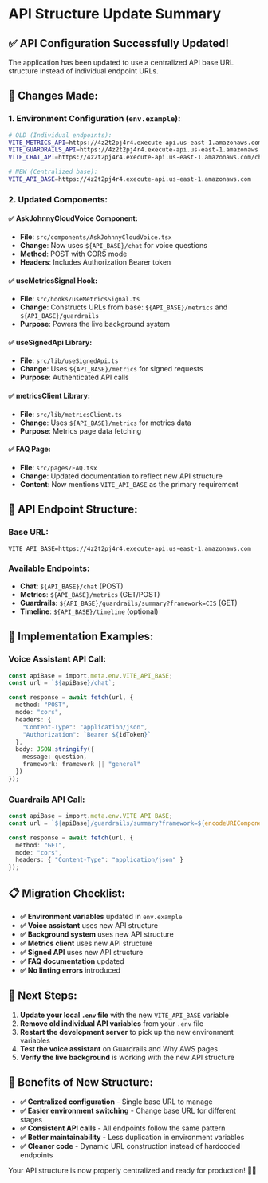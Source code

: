 # API Structure Update Summary

## ✅ **API Configuration Successfully Updated!**

The application has been updated to use a centralized API base URL structure instead of individual endpoint URLs.

## 🔄 **Changes Made:**

### **1. Environment Configuration (`env.example`):**
```bash
# OLD (Individual endpoints):
VITE_METRICS_API=https://4z2t2pj4r4.execute-api.us-east-1.amazonaws.com/metrics
VITE_GUARDRAILS_API=https://4z2t2pj4r4.execute-api.us-east-1.amazonaws.com/guardrails
VITE_CHAT_API=https://4z2t2pj4r4.execute-api.us-east-1.amazonaws.com/chat

# NEW (Centralized base):
VITE_API_BASE=https://4z2t2pj4r4.execute-api.us-east-1.amazonaws.com
```

### **2. Updated Components:**

#### **✅ AskJohnnyCloudVoice Component:**
- **File**: `src/components/AskJohnnyCloudVoice.tsx`
- **Change**: Now uses `${API_BASE}/chat` for voice questions
- **Method**: POST with CORS mode
- **Headers**: Includes Authorization Bearer token

#### **✅ useMetricsSignal Hook:**
- **File**: `src/hooks/useMetricsSignal.ts`
- **Change**: Constructs URLs from base: `${API_BASE}/metrics` and `${API_BASE}/guardrails`
- **Purpose**: Powers the live background system

#### **✅ useSignedApi Library:**
- **File**: `src/lib/useSignedApi.ts`
- **Change**: Uses `${API_BASE}/metrics` for signed requests
- **Purpose**: Authenticated API calls

#### **✅ metricsClient Library:**
- **File**: `src/lib/metricsClient.ts`
- **Change**: Uses `${API_BASE}/metrics` for metrics data
- **Purpose**: Metrics page data fetching

#### **✅ FAQ Page:**
- **File**: `src/pages/FAQ.tsx`
- **Change**: Updated documentation to reflect new API structure
- **Content**: Now mentions `VITE_API_BASE` as the primary requirement

## 🎯 **API Endpoint Structure:**

### **Base URL:**
```
VITE_API_BASE=https://4z2t2pj4r4.execute-api.us-east-1.amazonaws.com
```

### **Available Endpoints:**
- **Chat**: `${API_BASE}/chat` (POST)
- **Metrics**: `${API_BASE}/metrics` (GET/POST)
- **Guardrails**: `${API_BASE}/guardrails/summary?framework=CIS` (GET)
- **Timeline**: `${API_BASE}/timeline` (optional)

## 🔧 **Implementation Examples:**

### **Voice Assistant API Call:**
```typescript
const apiBase = import.meta.env.VITE_API_BASE;
const url = `${apiBase}/chat`;

const response = await fetch(url, {
  method: "POST",
  mode: "cors",
  headers: {
    "Content-Type": "application/json",
    "Authorization": `Bearer ${idToken}`
  },
  body: JSON.stringify({ 
    message: question,
    framework: framework || "general"
  })
});
```

### **Guardrails API Call:**
```typescript
const apiBase = import.meta.env.VITE_API_BASE;
const url = `${apiBase}/guardrails/summary?framework=${encodeURIComponent(framework)}`;

const response = await fetch(url, {
  method: "GET",
  mode: "cors",
  headers: { "Content-Type": "application/json" }
});
```

## 📋 **Migration Checklist:**

- **✅ Environment variables** updated in `env.example`
- **✅ Voice assistant** uses new API structure
- **✅ Background system** uses new API structure
- **✅ Metrics client** uses new API structure
- **✅ Signed API** uses new API structure
- **✅ FAQ documentation** updated
- **✅ No linting errors** introduced

## 🚀 **Next Steps:**

1. **Update your local `.env` file** with the new `VITE_API_BASE` variable
2. **Remove old individual API variables** from your `.env` file
3. **Restart the development server** to pick up the new environment variables
4. **Test the voice assistant** on Guardrails and Why AWS pages
5. **Verify the live background** is working with the new API structure

## 🎉 **Benefits of New Structure:**

- **✅ Centralized configuration** - Single base URL to manage
- **✅ Easier environment switching** - Change base URL for different stages
- **✅ Consistent API calls** - All endpoints follow the same pattern
- **✅ Better maintainability** - Less duplication in environment variables
- **✅ Cleaner code** - Dynamic URL construction instead of hardcoded endpoints

Your API structure is now properly centralized and ready for production! 🎯✨




